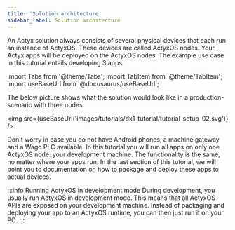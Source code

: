```yaml
---
title: 'Solution architecture'
sidebar_label: Solution architecture
---
```


An Actyx solution always consists of several physical devices that each run an instance of ActyxOS. These devices are called ActyxOS nodes. Your Actyx apps will be deployed on the ActyxOS nodes. The example use case in this tutorial entails developing 3 apps:

import Tabs from '@theme/Tabs';
import TabItem from '@theme/TabItem';
import useBaseUrl from '@docusaurus/useBaseUrl';

<!-- TODO NKI fix this
import {ThreeElementRow} from '../../../src/components/ThreeElementRow.tsx'

<ThreeElementRow
    img1={useBaseUrl('images/tutorials/dx1-tutorial/erp-simulator-icon.svg')}
    img2={useBaseUrl('images/tutorials/dx1-tutorial/machine-app-icon.svg')}
    img3={useBaseUrl('images/tutorials/dx1-tutorial/dashboard-app-icon.svg')}
    title1={"ERP Simulator App"}
    title2={"Wago Connector App"}
    title3={"Dashboard App"}
    body1={"Runs on a mobile device and lets the user create and manage production orders."}
    body2={"Runs on a machine gateway to start and finish production orders and collect machine data."}
    body3={"Runs on a mobile device showing a dashboard displaying relevant production data."}
    showLinks={false}
/>

-->

The below picture shows what the solution would look like in a production-scenario with three nodes.

<img src={useBaseUrl('images/tutorials/dx1-tutorial/tutorial-setup-02.svg')} />

Don't worry in case you do not have Android phones, a machine gateway and a Wago PLC available. In this tutorial you will run all apps on only one ActyxOS node: your development machine. The functionality is the same, no matter where your apps run. In the last section of this tutorial, we will point you to documentation on how to package and deploy these apps to actual devices.

:::info Running ActyxOS in development mode
During development, you usually run ActyxOS in development mode. This means that all ActyxOS APIs are exposed on your development machine. Instead of packaging and deploying your app to an ActyxOS runtime, you can then just run it on your PC.
:::
